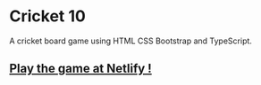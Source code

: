 # Cricket 10
 A cricket board game using HTML CSS Bootstrap and TypeScript.
 
## <a href="https://focused-edison-b3f7ed.netlify.app/">Play the game at Netlify !</a> 
